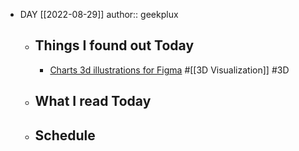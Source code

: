 - DAY [[2022-08-29]]
  author:: geekplux
	- ## Things I found out Today
		- [Charts 3d illustrations for Figma](https://charts.wannathis.one) #[[3D Visualization]] #3D
	- ## What I read Today
	- ## Schedule